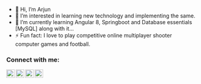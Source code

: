 - 👋 Hi, I’m Arjun
- 👀 I’m interested in learning new technology and implementing the same.
- 🌱 I’m currently learning Angular 8, Springboot and Database essentials [MySQL] along with it...
- ⚡ Fun fact: I love to play competitive online multiplayer shooter computer games and football.


### Connect with me:
[<img align="left" alt="z-arjun | LinkedIn" width="22px" src="https://cdn.jsdelivr.net/npm/simple-icons@v3/icons/linkedin.svg" />](https://www.linkedin.com/in/arjun-zala)
[<img align="left" alt="z-arjun | Instagram" width="22px" src="https://cdn.jsdelivr.net/npm/simple-icons@v3/icons/instagram.svg" />](https://instagram.com/beingarjunzala)
[<img align="left" alt="z-arjun | Twitter" width="22px" src="https://cdn.jsdelivr.net/npm/simple-icons@v3/icons/twitter.svg" />](https://twitter.com/beingarjunzala)
[<img align="left" alt="z-arjun | Twitter" width="22px" src="https://cdn.jsdelivr.net/npm/simple-icons@3.13.0/icons/gmail.svg" />](https://mailto:azala008@gmail.com)
<!---
z-arjun/z-arjun is a ✨ special ✨ repository because its `README.md` (this file) appears on your GitHub profile.
You can click the Preview link to take a look at your changes.
--->
